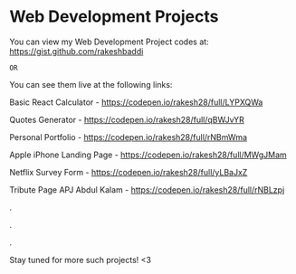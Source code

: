 # Web Development Projects

You can view my Web Development Project codes at: https://gist.github.com/rakeshbaddi

    OR 

You can see them live at the following links:

Basic React Calculator - https://codepen.io/rakesh28/full/LYPXQWa

Quotes Generator - https://codepen.io/rakesh28/full/qBWJvYR

Personal Portfolio - https://codepen.io/rakesh28/full/rNBmWma

Apple iPhone Landing Page - https://codepen.io/rakesh28/full/MWgJMam

Netflix Survey Form - https://codepen.io/rakesh28/full/yLBaJxZ

Tribute Page APJ Abdul Kalam - https://codepen.io/rakesh28/full/rNBLzpj

.

.

.

Stay tuned for more such projects! <3
